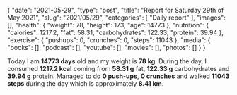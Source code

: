 {
    "date": "2021-05-29",
    "type": "post",
    "title": "Report for Saturday 29th of May 2021",
    "slug": "2021\/05\/29",
    "categories": [
        "Daily report"
    ],
    "images": [],
    "health": {
        "weight": 78,
        "height": 173,
        "age": 14773
    },
    "nutrition": {
        "calories": 1217.2,
        "fat": 58.31,
        "carbohydrates": 122.33,
        "protein": 39.94
    },
    "exercise": {
        "pushups": 0,
        "crunches": 0,
        "steps": 11043
    },
    "media": {
        "books": [],
        "podcast": [],
        "youtube": [],
        "movies": [],
        "photos": []
    }
}

Today I am <strong>14773 days</strong> old and my weight is <strong>78 kg</strong>. During the day, I consumed <strong>1217.2 kcal</strong> coming from <strong>58.31 g</strong> fat, <strong>122.33 g</strong> carbohydrates and <strong>39.94 g</strong> protein. Managed to do <strong>0 push-ups</strong>, <strong>0 crunches</strong> and walked <strong>11043 steps</strong> during the day which is approximately <strong>8.41 km</strong>.